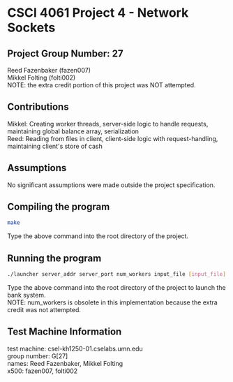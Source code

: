 # CSCI 4061 Project 4 - Network Sockets

## Project Group Number: 27  

Reed Fazenbaker (fazen007)  
Mikkel Folting (folti002)  
NOTE: the extra credit portion of this project was NOT attempted.

## Contributions

Mikkel: Creating worker threads, server-side logic to handle requests, maintaining global balance array, serialization  
Reed: Reading from files in client, client-side logic with request-handling, maintaining client's store of cash  

## Assumptions

No significant assumptions were made outside the project specification.  

## Compiling the program

```bash
make
```

Type the above command into the root directory of the project.

## Running the program

```bash
./launcher server_addr server_port num_workers input_file [input_file] [input_file] ...  
```  

Type the above command into the root directory of the project to launch the bank system.  
NOTE: num_workers is obsolete in this implementation because the extra credit was not attempted.  

## Test Machine Information

test machine: csel-kh1250-01.cselabs.umn.edu  
group number: G[27]  
names: Reed Fazenbaker, Mikkel Folting  
x500: fazen007, folti002
